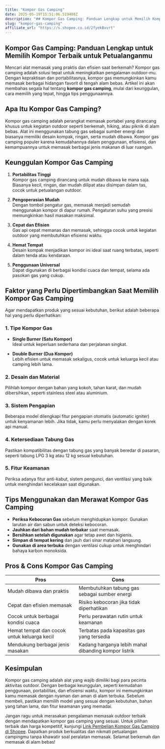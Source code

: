 ```yaml
---
title: "Kompor Gas Camping"
date: 2025-05-19T15:51:06.519488Z
description: "## Kompor Gas Camping: Panduan Lengkap untuk Memilih Kompor Terbaik untuk Petualanganmu..."
slug: "kompor-gas-camping"
affiliate_url: "https://s.shopee.co.id/2fyekBxvrt"
---
```

## Kompor Gas Camping: Panduan Lengkap untuk Memilih Kompor Terbaik untuk Petualanganmu

Mencari alat memasak yang praktis dan efisien saat berkemah? Kompor gas camping adalah solusi tepat untuk meningkatkan pengalaman outdoor-mu. Dengan kepraktisan dan portabilitasnya, kompor gas memungkinkan kamu memasak berbagai hidangan favorit di tengah alam bebas. Artikel ini akan membahas segala hal tentang **kompor gas camping**, mulai dari keunggulan, cara memilih yang tepat, hingga tips penggunaannya.

## Apa Itu Kompor Gas Camping?

Kompor gas camping adalah perangkat memasak portabel yang dirancang khusus untuk kegiatan outdoor seperti berkemah, hiking, atau piknik di alam bebas. Alat ini menggunakan tabung gas sebagai sumber energi dan biasanya memiliki desain kompak, ringan, serta mudah dibawa. Kompor gas camping populer karena kemudahannya dalam penggunaan, efisiensi, dan kemampuannya untuk memasak berbagai jenis makanan di luar ruangan.

## Keunggulan Kompor Gas Camping

1. **Portabilitas Tinggi**  
Kompor gas camping dirancang untuk mudah dibawa ke mana saja. Biasanya kecil, ringan, dan mudah dilipat atau disimpan dalam tas, cocok untuk petualangan outdoor.

2. **Pengoperasian Mudah**  
Dengan tombol pengatur gas, memasak menjadi semudah menggunakan kompor di dapur rumah. Pengaturan suhu yang presisi memungkinkan hasil masakan maksimal.

3. **Cepat dan Efisien**  
Gas api cepat memanas dan memasak, sehingga cocok untuk kegiatan outdoor yang membutuhkan efisiensi waktu.

4. **Hemat Tempat**  
Desain kompak menjadikan kompor ini ideal saat ruang terbatas, seperti dalam tenda atau kendaraan.

5. **Penggunaan Universal**  
Dapat digunakan di berbagai kondisi cuaca dan tempat, selama ada pasokan gas yang cukup.

## Faktor yang Perlu Dipertimbangkan Saat Memilih Kompor Gas Camping

Agar mendapatkan produk yang sesuai kebutuhan, berikut adalah beberapa hal yang perlu diperhatikan:

### 1. Tipe Kompor Gas

- **Single Burner (Satu Kompor)**  
Ideal untuk keperluan sederhana dan perjalanan singkat.

- **Double Burner (Dua Kompor)**  
Lebih efisien untuk memasak sekaligus, cocok untuk keluarga kecil atau camping lebih lama.

### 2. Desain dan Material

Pilihlah kompor dengan bahan yang kokoh, tahan karat, dan mudah dibersihkan, seperti stainless steel atau aluminium.

### 3. Sistem Pengapian

Beberapa model dilengkapi fitur pengapian otomatis (automatic igniter) untuk kenyamanan lebih. Jika tidak, kamu perlu menyalakan dengan korek api manual.

### 4. Ketersediaan Tabung Gas

Pastikan kompatibilitas dengan tabung gas yang banyak beredar di pasaran, seperti tabung LPG 3 kg atau 12 kg sesuai kebutuhan.

### 5. Fitur Keamanan

Periksa adanya fitur anti-kabut, sistem pengunci, dan ventilasi yang baik untuk menghindari kecelakaan saat digunakan.

## Tips Menggunakan dan Merawat Kompor Gas Camping

- **Periksa Kebocoran Gas** sebelum menghidupkan kompor. Gunakan larutan air dan sabun untuk deteksi kebocoran.
- **Jauhkan dari bahan mudah terbakar** saat memasak.
- **Bersihkan setelah digunakan** agar tetap awet dan higienis.
- **Simpan di tempat kering** dan jauh dari sinar matahari langsung.
- **Gunakan di area terbuka** dengan ventilasi cukup untuk menghindari bahaya karbon monoksida.

## Pros & Cons Kompor Gas Camping

| Pros                                   | Cons                                        |
|----------------------------------------|--------------------------------------------|
| Mudah dibawa dan praktis             | Membutuhkan tabung gas sebagai sumber energi |
| Cepat dan efisien memasak           | Risiko kebocoran jika tidak diperhatikan  |
| Cocok untuk berbagai kondisi cuaca | Perlu perawatan rutin untuk keamanan   |
| Hemat tempat dan cocok untuk keluarga kecil | Terbatas pada kapasitas gas yang tersedia  |
| Mendukung berbagai jenis masakan     | Kadang harganya lebih mahal dibanding kompor listrik |

## Kesimpulan

Kompor gas camping adalah alat yang wajib dimiliki bagi para pecinta aktivitas outdoor. Dengan berbagai keunggulan, seperti kemudahan penggunaan, portabilitas, dan efisiensi waktu, kompor ini memungkinkan kamu memasak dengan nyaman dan aman di alam terbuka. Sebelum membeli, pastikan memilih model yang sesuai dengan kebutuhan, bahan yang tahan lama, dan fitur keamanan yang memadai.

Jangan ragu untuk merasakan pengalaman memasak outdoor terbaik dengan mendapatkan kompor gas camping yang sesuai. Untuk pilihan terbaik dan harga kompetitif, kunjungi [Link Pembelian Kompor Gas Camping di Shopee](https://s.shopee.co.id/2fyekBxvrt). Dapatkan produk berkualitas dan nikmati petualangan campingmu tanpa khawatir soal peralatan memasak. Selamat berkemah dan memasak di alam bebas!